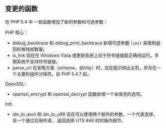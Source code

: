 变更的函数
----------

在 PHP 5.4 中 一些函数增加了新的参数和可选参数：

PHP 核心：

-   <span class="simpara"> <span
    class="function">debug\_backtrace</span> 和 <span
    class="function">debug\_print\_backtrace</span> 新增可选参数 `limit`
    来限制返回的堆栈帧数量。 </span>
-   <span class="simpara"> <span class="function">is\_link</span> 现在在
    Windows Vista
    或更新系统上对于符号链接能正确地运行。早期系统不支持符号链接。
    </span>
-   <span class="simpara"> <span class="function">parse\_url</span>
    在省略方案（scheme，如http）时，现在能识辨出主机，并存在一个主要的组件分隔符。自
    PHP 5.4.7 起。 </span>

OpenSSL:

-   <span class="simpara"> <span
    class="function">openssl\_encrypt</span> 和 <span
    class="function">openssl\_decrypt</span> 函数新增一个未填充的选项。
    </span>

Intl:

-   <span class="simpara"> <span class="function">idn\_to\_ascii</span>
    和 <span class="function">idn\_to\_utf8</span>
    现在可以使用两个额外的参数，一个代表变体，另一个通过应用传递，
    返回选择 UTS \#46 时的操作细节。 </span>
